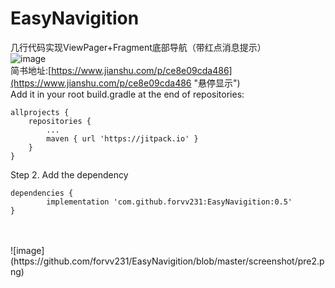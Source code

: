 # EasyNavigition
几行代码实现ViewPager+Fragment底部导航（带红点消息提示）
</br>
![image](https://github.com/forvv231/EasyNavigition/blob/master/screenshot/pre.gif)
</br>
简书地址:[https://www.jianshu.com/p/ce8e09cda486](https://www.jianshu.com/p/ce8e09cda486 "悬停显示")
</br>
Add it in your root build.gradle at the end of repositories:

	allprojects {
		repositories {
			...
			maven { url 'https://jitpack.io' }
		}
	}
Step 2. Add the dependency

	dependencies {
	        implementation 'com.github.forvv231:EasyNavigition:0.5'
	}
</br>
</br>
![image](https://github.com/forvv231/EasyNavigition/blob/master/screenshot/pre2.png)

